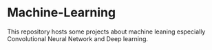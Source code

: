 # Machine-Learning
This repository hosts some projects about machine leaning especially Convolutional Neural Network and Deep learning.
